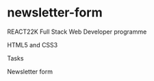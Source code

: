 # newsletter-form

REACT22K Full Stack Web Developer programme

HTML5 and CSS3

Tasks

Newsletter form
